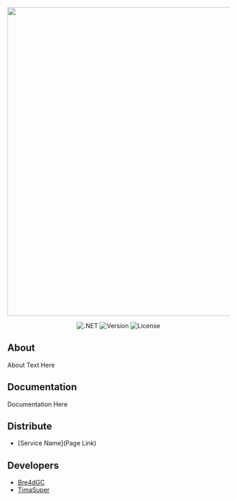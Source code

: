 <p align="center">
      <img src="https://ibb.co/KLzwmVS" width="700">
</p>

<p align="center">
   <img src="" alt=".NET">
   <img src="" alt="Version">
   <img src="" alt="License">
</p>

## About

About Text Here

## Documentation

Documentation Here

## Distribute

- [Service Name](Page Link)


## Developers

- [Bre4dGC](https://github.com/Bre4dGC)
- [TimaSuper](https://github.com/Timasuper05)
